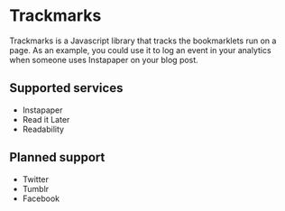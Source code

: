 # Trackmarks

Trackmarks is a Javascript library that tracks the bookmarklets run on a page. As an example, you could use it to log an event in your analytics when someone uses Instapaper on your blog post.

## Supported services

* Instapaper
* Read it Later
* Readability

## Planned support

* Twitter
* Tumblr
* Facebook